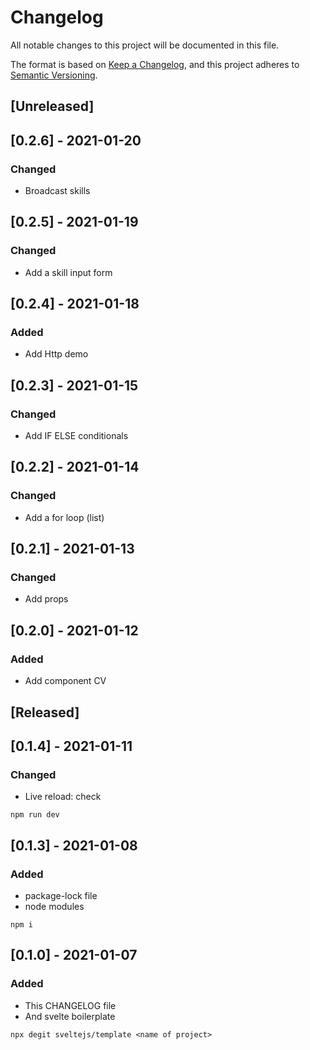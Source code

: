 # Changelog
All notable changes to this project will be documented in this file.

The format is based on [Keep a Changelog](https://keepachangelog.com/en/1.0.0/),
and this project adheres to [Semantic Versioning](https://semver.org/spec/v2.0.0.html).

## [Unreleased]

## [0.2.6] - 2021-01-20
### Changed
- Broadcast skills 

## [0.2.5] - 2021-01-19
### Changed
- Add a skill input form

## [0.2.4] - 2021-01-18
### Added
- Add Http demo

## [0.2.3] - 2021-01-15
### Changed
- Add IF ELSE conditionals

## [0.2.2] - 2021-01-14
### Changed
- Add a for loop (list) 

## [0.2.1] - 2021-01-13
### Changed
- Add props

## [0.2.0] - 2021-01-12
### Added
- Add component CV 

## [Released]

## [0.1.4] - 2021-01-11
### Changed
- Live reload: check

```
npm run dev

```

## [0.1.3] - 2021-01-08
### Added
- package-lock file
- node modules
```
npm i

```

## [0.1.0] - 2021-01-07
### Added
- This CHANGELOG file
- And svelte boilerplate 

```
npx degit sveltejs/template <name of project>

```
